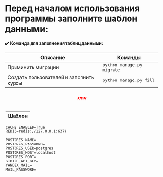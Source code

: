 <h1>Перед началом использования программы заполните шаблон данными:</h1>

<h4>✔️ Команда для заполнения таблиц данными: </h4>

| Описание                                | Команды                        |
|-----------------------------------------|--------------------------------|
| Приминить миграции                      | ```python manage.py migrate``` |
| Создать пользователей и заполнить курсы | ```python manage.py fill```    |

<H3 style="text-align: center;  color:red;"> .env </H3> 

 <div style="display: flex; align-items: center;">
    <div style="display: inline-block; margin: 2px;" >

| Шаблон |
|--------|

```text 
CACHE_ENABLED=True
REDIS=redis://127.0.0.1:6379

POSTGRES_NAME=
POSTGRES_PASSWORD=
POSTGRES_USER=postgres
POSTGRES_HOST=localhost
POSTGRES_PORT=
STRIPE_API_KEY=
YANDEX_MAIL=
MAIL_PASSWORD=
 ```

</div>
  </div>

